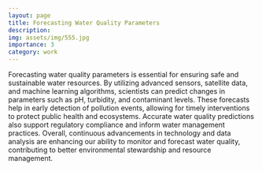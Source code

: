 ```yaml
---
layout: page
title: Forecasting Water Quality Parameters
description: 
img: assets/img/555.jpg
importance: 3
category: work
---
```


Forecasting water quality parameters is essential for ensuring safe and sustainable water resources. By utilizing advanced sensors, satellite data, and machine learning algorithms, scientists can predict changes in parameters such as pH, turbidity, and contaminant levels. These forecasts help in early detection of pollution events, allowing for timely interventions to protect public health and ecosystems. Accurate water quality predictions also support regulatory compliance and inform water management practices. Overall, continuous advancements in technology and data analysis are enhancing our ability to monitor and forecast water quality, contributing to better environmental stewardship and resource management.